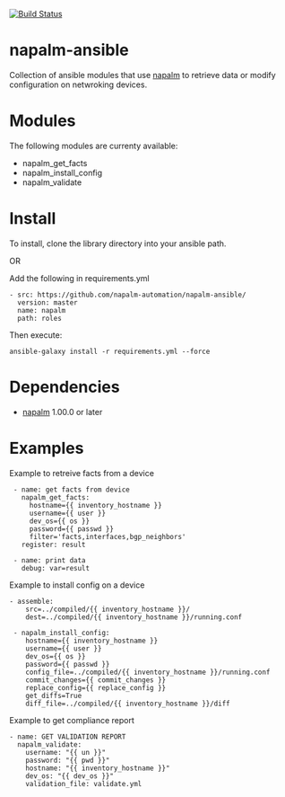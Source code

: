 [![Build Status](https://travis-ci.org/targuan/napalm-ansible.svg?branch=feature/test)](https://travis-ci.org/targuan/napalm-ansible)

napalm-ansible
======

Collection of ansible modules that use [napalm](https://github.com/napalm-automation/napalm) to retrieve data or modify configuration on netwroking devices.

Modules
=======
The following modules are currenty available:
- napalm_get_facts
- napalm_install_config
- napalm_validate

Install
=======
To install, clone the library directory into your ansible path.

OR

Add the following in requirements.yml
```
- src: https://github.com/napalm-automation/napalm-ansible/
  version: master
  name: napalm
  path: roles
```
Then execute:
```
ansible-galaxy install -r requirements.yml --force
```

Dependencies
=======
* [napalm](https://github.com/napalm-automation/napalm) 1.00.0 or later


Examples
=======
Example to retreive facts from a device
```
 - name: get facts from device
   napalm_get_facts:
     hostname={{ inventory_hostname }}
     username={{ user }}
     dev_os={{ os }}
     password={{ passwd }}
     filter='facts,interfaces,bgp_neighbors'
   register: result

 - name: print data
   debug: var=result
```
Example to install config on a device
```
- assemble:
    src=../compiled/{{ inventory_hostname }}/
    dest=../compiled/{{ inventory_hostname }}/running.conf

 - napalm_install_config:
    hostname={{ inventory_hostname }}
    username={{ user }}
    dev_os={{ os }}
    password={{ passwd }}
    config_file=../compiled/{{ inventory_hostname }}/running.conf
    commit_changes={{ commit_changes }}
    replace_config={{ replace_config }}
    get_diffs=True
    diff_file=../compiled/{{ inventory_hostname }}/diff
```

Example to get compliance report
```
- name: GET VALIDATION REPORT
  napalm_validate:
    username: "{{ un }}"
    password: "{{ pwd }}"
    hostname: "{{ inventory_hostname }}"
    dev_os: "{{ dev_os }}"
    validation_file: validate.yml
```
